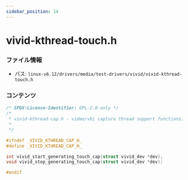 ```yaml
---
sidebar_position: 14
---
```

# vivid-kthread-touch.h

### ファイル情報

- パス: `linux-v6.12/drivers/media/test-drivers/vivid/vivid-kthread-touch.h`

### コンテンツ

```h
/* SPDX-License-Identifier: GPL-2.0-only */
/*
 * vivid-kthread-cap.h - video/vbi capture thread support functions.
 *
 */

#ifndef _VIVID_KTHREAD_CAP_H_
#define _VIVID_KTHREAD_CAP_H_

int vivid_start_generating_touch_cap(struct vivid_dev *dev);
void vivid_stop_generating_touch_cap(struct vivid_dev *dev);

#endif

```
